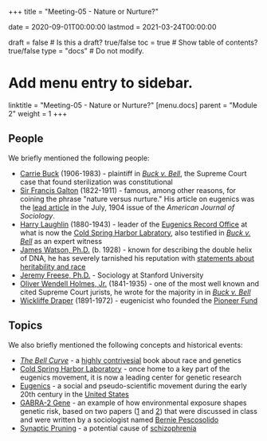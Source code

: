 +++
title = "Meeting-05 - Nature or Nurture?"

date = 2020-09-01T00:00:00
lastmod = 2021-03-24T00:00:00

draft = false  # Is this a draft? true/false
toc = true  # Show table of contents? true/false
type = "docs"  # Do not modify.

# Add menu entry to sidebar.
linktitle = "Meeting-05 - Nature or Nurture?"
[menu.docs]
  parent = "Module 2"
  weight = 1
+++

## People
We briefly mentioned the following people:

* [Carrie Buck](https://en.wikipedia.org/wiki/Carrie_Buck) (1906-1983) - plaintiff in [*Buck v. Bell*](https://en.wikipedia.org/wiki/Buck_v._Bell), the Supreme Court case that found sterilization was constitutional
* [Sir Francis Galton](https://en.wikipedia.org/wiki/Francis_Galton) (1822-1911) - famous, among other reasons, for coining the phrase "nature versus nurture." His article on eugenics was the [lead article](https://ezp.slu.edu/login?qurl=https://www.jstor.org/stable/2762125) in the July, 1904 issue of the *American Journal of Sociology*.
* [Harry Laughlin](https://en.wikipedia.org/wiki/Harry_H._Laughlin) (1880-1943) - leader of the [Eugenics Record Office](https://en.wikipedia.org/wiki/Eugenics_Record_Office) at what is now the [Cold Spring Harbor Labratory](https://en.wikipedia.org/wiki/Cold_Spring_Harbor_Laboratory), also testified in [*Buck v. Bell*](https://en.wikipedia.org/wiki/Buck_v._Bell) as an expert witness
* [James Watson, Ph.D.](https://en.wikipedia.org/wiki/James_Watson) (b. 1928) - known for describing the double helix of DNA, he has severely tarnished his reputation with [statements about heritability and race](https://www.nytimes.com/2019/01/01/science/watson-dna-genetics-race.html)
* [Jeremy Freese, Ph.D.](https://sociology.stanford.edu/people/jeremy-freese) - Sociology at Stanford University
* [Oliver Wendell Holmes, Jr.](https://en.wikipedia.org/wiki/Oliver_Wendell_Holmes_Jr.) (1841-1935) - one of the most well known and cited Supreme Court jurists, he wrote for the majority in in [*Buck v. Bell*](https://en.wikipedia.org/wiki/Buck_v._Bell)
* [Wickliffe Draper](https://en.wikipedia.org/wiki/Wickliffe_Draper) (1891-1972) - eugenicist who founded the [Pioneer Fund](https://en.wikipedia.org/wiki/Pioneer_Fund)


## Topics
We also briefly mentioned the following concepts and historical events:

* [*The Bell Curve*](https://en.wikipedia.org/wiki/The_Bell_Curve) - a [highly contrivesial](https://blogs.scientificamerican.com/voices/the-real-problem-with-charles-murray-and-the-bell-curve/) book about race and genetics
* [Cold Spring Harbor Laboratory](https://en.wikipedia.org/wiki/Cold_Spring_Harbor_Laboratory) - once home to a key part of the eugenics movement, it is now a leading center for genetic research
* [Eugenics](https://en.wikipedia.org/wiki/Eugenics) - a social and pseudo-scientific movement during the early 20th century in the [United States](https://www.nature.com/scitable/forums/genetics-generation/america-s-hidden-history-the-eugenics-movement-123919444/)
* [GABRA-2 Gene](https://en.wikipedia.org/wiki/GABRA2) - an example of how environmental exposure shapes genetic risk, based on two papers ([1](https://www.journals.uchicago.edu/doi/abs/10.1086/592209) and [2](https://link.springer.com/article/10.1007/s10519-013-9607-9)) that were discussed in class and were written by a sociologist named [Bernie Pescosolido](https://sociology.indiana.edu/about/faculty/pescosolido-bernice.html)
* [Synaptic Pruning](https://www.broadinstitute.org/news/7823) - a potential cause of [schizophrenia](https://www.nimh.nih.gov/health/topics/schizophrenia/index.shtml)